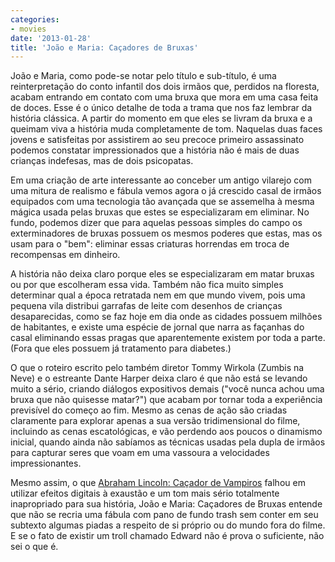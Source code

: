 ```yaml
---
categories:
- movies
date: '2013-01-28'
title: 'João e Maria: Caçadores de Bruxas'
---
```


João e Maria, como pode-se notar pelo título e sub-título, é uma reinterpretação do conto infantil dos dois irmãos que, perdidos na floresta, acabam entrando em contato com uma bruxa que mora em uma casa feita de doces. Esse é o único detalhe de toda a trama que nos faz lembrar da história clássica. A partir do momento em que eles se livram da bruxa e a queimam viva a história muda completamente de tom. Naquelas duas faces jovens e satisfeitas por assistirem ao seu precoce primeiro assassinato podemos constatar impressionados que a história não é mais de duas crianças indefesas, mas de dois psicopatas.

Em uma criação de arte interessante ao conceber um antigo vilarejo com uma mitura de realismo e fábula vemos agora o já crescido casal de irmãos equipados com uma tecnologia tão avançada que se assemelha à mesma mágica usada pelas bruxas que estes se especializaram em eliminar. No fundo, podemos dizer que para aquelas pessoas simples do campo os exterminadores de bruxas possuem os mesmos poderes que estas, mas os usam para o "bem": eliminar essas criaturas horrendas em troca de recompensas em dinheiro.

A história não deixa claro porque eles se especializaram em matar bruxas ou por que escolheram essa vida. Também não fica muito simples determinar qual a época retratada nem em que mundo vivem, pois uma pequena vila distribui garrafas de leite com desenhos de crianças desaparecidas, como se faz hoje em dia onde as cidades possuem milhões de habitantes, e existe uma espécie de jornal que narra as façanhas do casal eliminando essas pragas que aparentemente existem por toda a parte. (Fora que eles possuem já tratamento para diabetes.)

O que o roteiro escrito pelo também diretor Tommy Wirkola (Zumbis na Neve) e o estreante Dante Harper deixa claro é que não está se levando muito a sério, criando diálogos expositivos demais ("você nunca achou uma bruxa que não quisesse matar?") que acabam por tornar toda a experiência previsível do começo ao fim. Mesmo as cenas de ação são criadas claramente para explorar apenas a sua versão tridimensional do filme, incluindo as cenas escatológicas, e vão perdendo aos poucos o dinamismo inicial, quando ainda não sabíamos as técnicas usadas pela dupla de irmãos para capturar seres que voam em uma vassoura a velocidades impressionantes.

Mesmo assim, o que [Abraham Lincoln: Caçador de Vampiros] falhou em utilizar efeitos digitais à exaustão e um tom mais sério totalmente inapropriado para sua história, João e Maria: Caçadores de Bruxas entende que não se recria uma fábula com pano de fundo trash sem conter em seu subtexto algumas piadas a respeito de si próprio ou do mundo fora do filme. E se o fato de existir um troll chamado Edward não é prova o suficiente, não sei o que é.

[Abraham Lincoln: Caçador de Vampiros]: /abraham-lincoln-cacador-de-vampiros